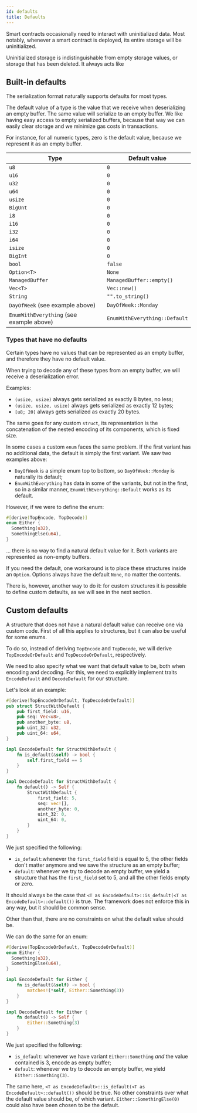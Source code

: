 ```yaml
---
id: defaults
title: Defaults
---
```

[comment]: # (mx-abstract)

Smart contracts occasionally need to interact with uninitialized data. Most notably, whenever a smart contract is deployed, its entire storage will be uninitialized.

Uninitialized storage is indistinguishable from empty storage values, or storage that has been deleted. It always acts like  


[comment]: # (mx-context-auto)

## Built-in defaults

The serialization format naturally supports defaults for most types.

The default value of a type is the value that we receive when deserializing an empty buffer. The same value will serialize to an empty buffer. We like having easy access to empty serialized buffers, because that way we can easily clear storage and we minimize gas costs in transactions.

For instance, for all numeric types, zero is the default value, because we represent it as an empty buffer.

| Type                                      | Default value                  |
| ----------------------------------------- | ------------------------------ | 
| `u8`                                      | `0`                            |
| `u16`                                     | `0`                            |
| `u32`                                     | `0`                            |
| `u64`                                     | `0`                            |
| `usize`                                   | `0`                            |
| `BigUnt`                                  | `0`                            |
| `i8`                                      | `0`                            |
| `i16`                                     | `0`                            |
| `i32`                                     | `0`                            |
| `i64`                                     | `0`                            |
| `isize`                                   | `0`                            |
| `BigInt`                                  | `0`                            |
| `bool`                                    | `false`                        |
| `Option<T>`                               | `None`                         |
| `ManagedBuffer`                           | `ManagedBuffer::empty()`       |
| `Vec<T>`                                  | `Vec::new()`                   |
| `String`                                  | `"".to_string()`               |
| `DayOfWeek` (see example above)           | `DayOfWeek::Monday`            |
| `EnumWithEverything` (see example above)  | `EnumWithEverything::Default`  |



[comment]: # (mx-context-auto)

### Types that have no defaults 

Certain types have no values that can be represented as an empty buffer, and therefore they have no default value.

When trying to decode any of these types from an empty buffer, we will receive a deserialization error.

Examples:
- `(usize, usize)` always gets serialized as exactly 8 bytes, no less;
- `(usize, usize, usize)` always gets serialized as exactly 12 bytes;
- `[u8; 20]` always gets serialized as exactly 20 bytes.

The same goes for any custom `struct`, its representation is the concatenation of the nested encoding of its components, which is fixed size.

In some cases a custom `enum` faces the same problem. If the first variant has no additional data, the default is simply the first variant. We saw two examples above:
- `DayOfWeek` is a simple enum top to bottom, so `DayOfWeek::Monday` is naturally its default;
- `EnumWithEverything` has data in some of the variants, but not in the first, so in a similar manner, `EnumWithEverything::Default` works as its default.

However, if we were to define the enum:
```rust
#[derive(TopEncode, TopDecode)]
enum Either {
  Something(u32),
  SomethingElse(u64),
}
```
... there is no way to find a natural default value for it. Both variants are represented as non-empty buffers.

If you need the default, one workaround is to place these structures inside an `Option`. Options always have the default `None`, no matter the contents.

There is, however, another way to do it: for custom structures it is possible to define custom defaults, as we will see in the next section.

## Custom defaults

A structure that does not have a natural default value can receive one via custom code. First of all this applies to structures, but it can also be useful for some enums.

To do so, instead of deriving `TopEncode` and `TopDecode`, we will derive `TopEncodeOrDefault` and `TopDecodeOrDefault`, respectively.

We need to also specify what we want that default value to be, both when encoding and decoding. For this, we need to explicitly implement traits `EncodeDefault` and `DecodeDefault` for our structure.

Let's look at an example:

```rust
#[derive(TopEncodeOrDefault, TopDecodeOrDefault)]
pub struct StructWithDefault {
    pub first_field: u16,
    pub seq: Vec<u8>,
    pub another_byte: u8,
    pub uint_32: u32,
    pub uint_64: u64,
}

impl EncodeDefault for StructWithDefault {
    fn is_default(&self) -> bool {
        self.first_field == 5
    }
}

impl DecodeDefault for StructWithDefault {
    fn default() -> Self {
        StructWithDefault {
            first_field: 5,
            seq: vec![],
            another_byte: 0,
            uint_32: 0,
            uint_64: 0,
        }
    }
}
```

We just specified the following:
- `is_default`:whenever the `first_field` field is equal to 5, the other fields don't matter anymore and we save the structure as an empty buffer;
- `default`: whenever we try to decode an empty buffer, we yield a structure that has the `first_field` set to 5, and all the other fields empty or zero.

It should always be the case that `<T as EncodeDefault>::is_default(<T as EncodeDefault>::default())` is true. The framework does not enforce this in any way, but it should be common sense.

Other than that, there are no constraints on what the default value should be.

We can do the same for an enum:

```rust
#[derive(TopEncodeOrDefault, TopDecodeOrDefault)]
enum Either {
  Something(u32),
  SomethingElse(u64),
}

impl EncodeDefault for Either {
    fn is_default(&self) -> bool {
        matches!(*self, Either::Something(3))
    }
}

impl DecodeDefault for Either {
    fn default() -> Self {
        Either::Something(3)
    }
}
```

We just specified the following:
- `is_default`: whenever we have variant `Either::Something` _and_ the value contained is 3, encode as empty buffer;
- `default`: whenever we try to decode an empty buffer, we yield `Either::Something(3)`.

The same here, `<T as EncodeDefault>::is_default(<T as EncodeDefault>::default())` should be true. No other constraints over what the default value should be, of which variant. `Either::SomethingElse(0)` could also have been chosen to be the default.

